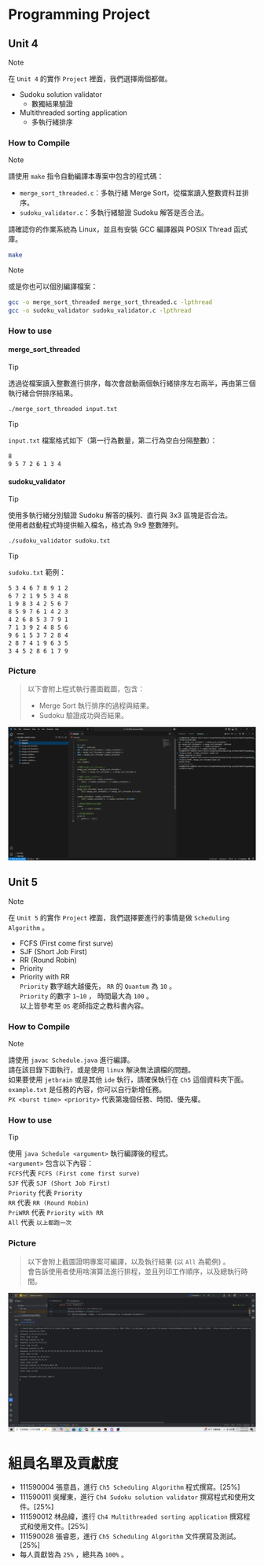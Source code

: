 # Programming Project

## Unit 4

> [!NOTE]  
> 在 `Unit 4` 的實作 `Project` 裡面，我們選擇兩個都做。
>
> - Sudoku solution validator
>   - 數獨結果驗證
> - Multithreaded sorting application
>   - 多執行緒排序

### How to Compile

> [!NOTE]
>
> 請使用 `make` 指令自動編譯本專案中包含的程式碼：
>
> - `merge_sort_threaded.c`：多執行緒 Merge Sort，從檔案讀入整數資料並排序。
> - `sudoku_validator.c`：多執行緒驗證 Sudoku 解答是否合法。
>
> 請確認你的作業系統為 Linux，並且有安裝 GCC 編譯器與 POSIX Thread 函式庫。

```bash
make
```

> [!NOTE]
>
> 或是你也可以個別編譯檔案：

```bash
gcc -o merge_sort_threaded merge_sort_threaded.c -lpthread
gcc -o sudoku_validator sudoku_validator.c -lpthread
```

### How to use

#### merge_sort_threaded

> [!TIP]
>
> 透過從檔案讀入整數進行排序，每次會啟動兩個執行緒排序左右兩半，再由第三個執行緒合併排序結果。

```bash
./merge_sort_threaded input.txt
```

> [!TIP]
>
> `input.txt` 檔案格式如下（第一行為數量，第二行為空白分隔整數）：

```
8
9 5 7 2 6 1 3 4
```

#### sudoku_validator

> [!TIP]
>
> 使用多執行緒分別驗證 Sudoku 解答的橫列、直行與 3x3 區塊是否合法。  
> 使用者啟動程式時提供輸入檔名，格式為 9x9 整數陣列。

```bash
./sudoku_validator sudoku.txt
```

> [!TIP]
>
> `sudoku.txt` 範例：

```
5 3 4 6 7 8 9 1 2
6 7 2 1 9 5 3 4 8
1 9 8 3 4 2 5 6 7
8 5 9 7 6 1 4 2 3
4 2 6 8 5 3 7 9 1
7 1 3 9 2 4 8 5 6
9 6 1 5 3 7 2 8 4
2 8 7 4 1 9 6 3 5
3 4 5 2 8 6 1 7 9
```

### Picture

> 以下會附上程式執行畫面截圖，包含：
>
> - Merge Sort 執行排序的過程與結果。
> - Sudoku 驗證成功與否結果。

![CH4_IMG](./Ch4/image.png)

## Unit 5

> [!NOTE]  
> 在 `Unit 5` 的實作 `Project` 裡面，我們選擇要進行的事情是做 `Scheduling Algorithm` 。
>
> - FCFS (First come first surve)
> - SJF (Short Job First)
> - RR (Round Robin)
> - Priority
> - Priority with RR  
>   `Priority` 數字越大越優先， `RR` 的 `Quantum` 為 `10` 。  
>   `Priority` 的數字 `1~10` ， 時間最大為 `100` 。  
>   以上皆參考至 `OS` 老師指定之教科書內容。

### How to Compile

> [!NOTE]  
> 請使用 `javac Schedule.java` 進行編譯。  
> 請在該目錄下面執行，或是使用 `linux` 解決無法讀檔的問題。  
> 如果要使用 `jetbrain` 或是其他 `ide` 執行，請確保執行在 `Ch5` 這個資料夾下面。  
> `example.txt` 是任務的內容，你可以自行新增任務。  
> `PX <burst time> <priority>` 代表第幾個任務、時間、優先權。

### How to use

> [!TIP]
> 使用 `java Schedule <argument>` 執行編譯後的程式。  
> `<argument>` 包含以下內容：  
> `FCFS`代表 `FCFS (First come first surve)`  
> `SJF` 代表 `SJF (Short Job First)`  
> `Priority` 代表 `Priority`  
> `RR` 代表 `RR (Round Robin)`  
> `PriWRR` 代表 `Priority with RR`  
> `All` 代表 `以上都跑一次`

### Picture

> 以下會附上截圖證明專案可編譯，以及執行結果 (以 `All` 為範例) 。  
> 會告訴使用者使用啥演算法進行排程，並且列印工作順序，以及總執行時間。

![IMG](./Ch5/result.png)

# 組員名單及貢獻度

- 111590004 張意昌，進行 `Ch5 Scheduling Algorithm` 程式撰寫。[25%]
- 111590011 吳耀東，進行 `Ch4 Sudoku solution validator` 撰寫程式和使用文件。[25%]
- 111590012 林品緯，進行 `Ch4 Multithreaded sorting application` 撰寫程式和使用文件。[25%]
- 111590028 張睿恩，進行 `Ch5 Scheduling Algorithm` 文件撰寫及測試。[25%]
- 每人貢獻皆為 `25%` ，總共為 `100%` 。
